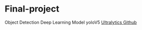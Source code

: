 # Final-project
Object Detection Deep Learning Model yoloV5  [Ultralytics Github](https://github.com/ultralytics/yolov5) <br>
